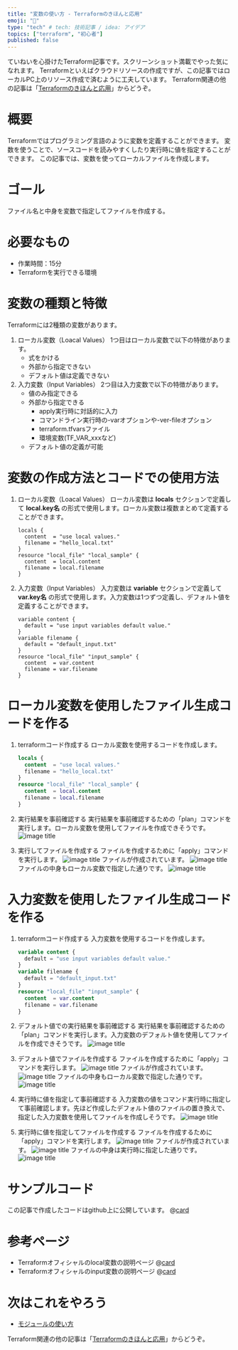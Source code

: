```yaml
---
title: "変数の使い方 - Terraformのきほんと応用"
emoji: "🐣"
type: "tech" # tech: 技術記事 / idea: アイデア
topics: ["terraform", "初心者"]
published: false
---
```

ていねいを心掛けたTerraform記事です。スクリーンショット満載でやった気になれます。
Terraformといえばクラウドリソースの作成ですが、この記事ではローカルPC上のリソース作成で済むように工夫しています。
Terraform関連の他の記事は「[Terraformのきほんと応用](https://zenn.dev/sway/articles/terraform_index_list)」からどうぞ。

# 概要
Terraformではプログラミング言語のように変数を定義することができます。
変数を使うことで、ソースコードを読みやすくしたり実行時に値を指定することができます。
この記事では、変数を使ってローカルファイルを作成します。

# ゴール
ファイル名と中身を変数で指定してファイルを作成する。

# 必要なもの
- 作業時間：15分
- Terraformを実行できる環境

# 変数の種類と特徴
Terraformには2種類の変数があります。
1. ローカル変数（Loacal Values）
    1つ目はローカル変数で以下の特徴があります。
    - 式をかける
    - 外部から指定できない
    - デフォルト値は定義できない
1. 入力変数（Input Variables）
    2つ目は入力変数で以下の特徴があります。
    - 値のみ指定できる
    - 外部から指定できる
        - apply実行時に対話的に入力
        - コマンドライン実行時の-varオプションや-ver-fileオプション
        - terraform.tfvarsファイル
        - 環境変数(TF_VAR_xxxなど)
    - デフォルト値の定義が可能

# 変数の作成方法とコードでの使用方法
1. ローカル変数（Loacal Values）
    ローカル変数は **locals** セクションで定義して **local.key名** の形式で使用します。ローカル変数は複数まとめて定義することができます。
    ```hcl
    locals {
      content  = "use local values."
      filename = "hello_local.txt"
    }
    resource "local_file" "local_sample" {
      content  = local.content
      filename = local.filename
    }
    ```
1. 入力変数（Input Variables）
    入力変数は **variable** セクションで定義して **var.key名** の形式で使用します。入力変数は1つずつ定義し、デフォルト値を定義することができます。
    ```hcl
    variable content {
      default = "use input variables default value."
    }
    variable filename {
      default = "default_input.txt"
    }
    resource "local_file" "input_sample" {
      content  = var.content
      filename = var.filename
    }
    ```

# ローカル変数を使用したファイル生成コードを作る

1. terraformコード作成する
    ローカル変数を使用するコードを作成します。
    ```hcl:helloworld_local.tf
    locals {
      content  = "use local values."
      filename = "hello_local.txt"
    }
    resource "local_file" "local_sample" {
      content  = local.content
      filename = local.filename
    }
    ```

1. 実行結果を事前確認する
    実行結果を事前確認するための「plan」コマンドを実行します。ローカル変数を使用してファイルを作成できそうです。
    ![image title](/images/terraform_biginner_varliable/terraform_biginner_varliable_tutorial_01.jpg)

1. 実行してファイルを作成する
    ファイルを作成するために「apply」コマンドを実行します。
    ![image title](/images/terraform_biginner_varliable/terraform_biginner_varliable_tutorial_02.jpg)
    ファイルが作成されています。
    ![image title](/images/terraform_biginner_varliable/terraform_biginner_varliable_tutorial_03.jpg)
    ファイルの中身もローカル変数で指定した通りです。
    ![image title](/images/terraform_biginner_varliable/terraform_biginner_varliable_tutorial_04.jpg)

# 入力変数を使用したファイル生成コードを作る

1. terraformコード作成する
    入力変数を使用するコードを作成します。
    ```hcl:helloworld_input.tf
    variable content {
      default = "use input variables default value."
    }
    variable filename {
      default = "default_input.txt"
    }
    resource "local_file" "input_sample" {
      content  = var.content
      filename = var.filename
    }
    ```

1. デフォルト値での実行結果を事前確認する
    実行結果を事前確認するための「plan」コマンドを実行します。入力変数のデフォルト値を使用してファイルを作成できそうです。
    ![image title](/images/terraform_biginner_varliable/terraform_biginner_varliable_tutorial_05.jpg)

1. デフォルト値でファイルを作成する
    ファイルを作成するために「apply」コマンドを実行します。
    ![image title](/images/terraform_biginner_varliable/terraform_biginner_varliable_tutorial_06.jpg)
    ファイルが作成されています。
    ![image title](/images/terraform_biginner_varliable/terraform_biginner_varliable_tutorial_07.jpg)
    ファイルの中身もローカル変数で指定した通りです。
    ![image title](/images/terraform_biginner_varliable/terraform_biginner_varliable_tutorial_08.jpg)

1. 実行時に値を指定して事前確認する
    入力変数の値をコマンド実行時に指定して事前確認します。先ほど作成したデフォルト値のファイルの置き換えで、指定した入力変数を使用してファイルを作成しそうです。
    ![image title](/images/terraform_biginner_varliable/terraform_biginner_varliable_tutorial_09.jpg)

1. 実行時に値を指定してファイルを作成する
    ファイルを作成するために「apply」コマンドを実行します。
    ![image title](/images/terraform_biginner_varliable/terraform_biginner_varliable_tutorial_10.jpg)
    ファイルが作成されています。
    ![image title](/images/terraform_biginner_varliable/terraform_biginner_varliable_tutorial_11.jpg)
    ファイルの中身は実行時に指定した通りです。
    ![image title](/images/terraform_biginner_varliable/terraform_biginner_varliable_tutorial_12.jpg)

# サンプルコード
この記事で作成したコードはgithub上に公開しています。
@[card](https://github.com/sway11466/zenn/tree/main/sample_codes/terraform_biginner_varliable)

# 参考ページ
- Terraformオフィシャルのlocal変数の説明ページ
    @[card](https://www.terraform.io/docs/language/values/locals.html)
- Terraformオフィシャルのinput変数の説明ページ
    @[card](https://www.terraform.io/docs/language/values/variables.html)

# 次はこれをやろう
- [モジュールの使い方](https://zenn.dev/sway/articles/terraform_biginner_modules)

Terraform関連の他の記事は「[Terraformのきほんと応用](https://zenn.dev/sway/articles/terraform_index_list)」からどうぞ。
